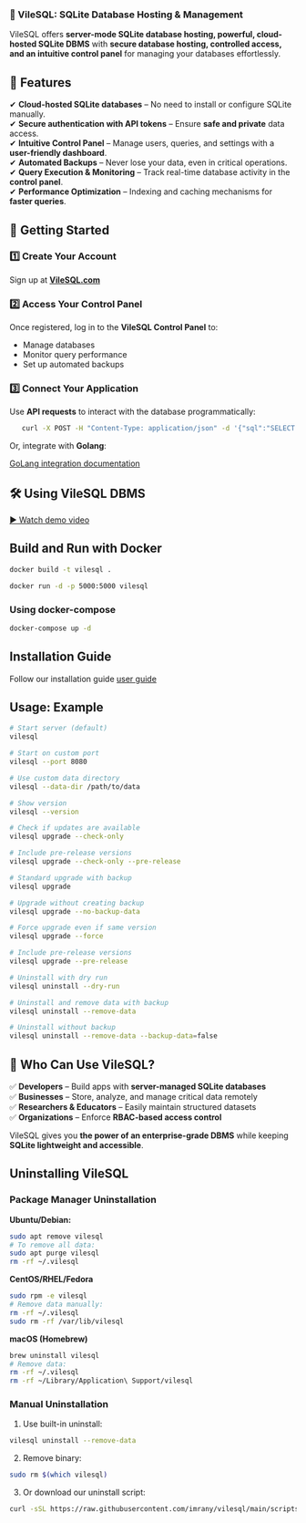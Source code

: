 ### **🚀 VileSQL: SQLite Database Hosting & Management**  
VileSQL offers **server-mode SQLite database hosting, powerful, cloud-hosted SQLite DBMS** with **secure database hosting, controlled access, and an intuitive control panel** for managing your databases effortlessly.

## **📌 Features**
✔ **Cloud-hosted SQLite databases** – No need to install or configure SQLite manually.  
✔ **Secure authentication with API tokens** – Ensure **safe and private** data access.  
✔ **Intuitive Control Panel** – Manage users, queries, and settings with a **user-friendly dashboard**.  
✔ **Automated Backups** – Never lose your data, even in critical operations.  
✔ **Query Execution & Monitoring** – Track real-time database activity in the **control panel**.  
✔ **Performance Optimization** – Indexing and caching mechanisms for **faster queries**.  


## **🔗 Getting Started**
### **1️⃣ Create Your Account**
Sign up at **[VileSQL.com](#)**

### **2️⃣ Access Your Control Panel**
Once registered, log in to the **VileSQL Control Panel** to:
- Manage databases  
- Monitor query performance  
- Set up automated backups  

### **3️⃣ Connect Your Application**
Use **API requests** to interact with the database programmatically:
```bash
   curl -X POST -H "Content-Type: application/json" -d '{"sql":"SELECT * FROM mytable"}'  https://example.com/api/shared/<your-token>/query
```

Or, integrate with **Golang**:

[GoLang integration documentation](./Docs/golang.md)

## **🛠️ Using VileSQL DBMS**
[▶️ Watch demo video](https://drive.google.com/file/d/1pbVJRTb5vDIw6WfXV8jwW--DIHQ7Du4y/view?usp=drive_web)


## **Build and Run with Docker**
```bash
docker build -t vilesql .
```

```bash
docker run -d -p 5000:5000 vilesql
```
### Using docker-compose
```bash
docker-compose up -d
```

## **Installation Guide**
Follow our installation guide [user guide](./Docs/userguide.md)


## **Usage: Example**
```bash
# Start server (default)
vilesql

# Start on custom port
vilesql --port 8080

# Use custom data directory
vilesql --data-dir /path/to/data

# Show version
vilesql --version

# Check if updates are available
vilesql upgrade --check-only

# Include pre-release versions
vilesql upgrade --check-only --pre-release

# Standard upgrade with backup
vilesql upgrade

# Upgrade without creating backup
vilesql upgrade --no-backup-data

# Force upgrade even if same version
vilesql upgrade --force

# Include pre-release versions
vilesql upgrade --pre-release

# Uninstall with dry run
vilesql uninstall --dry-run

# Uninstall and remove data with backup
vilesql uninstall --remove-data

# Uninstall without backup
vilesql uninstall --remove-data --backup-data=false
```

## **🚀 Who Can Use VileSQL?**
✅ **Developers** – Build apps with **server-managed SQLite databases**  
✅ **Businesses** – Store, analyze, and manage critical data remotely  
✅ **Researchers & Educators** – Easily maintain structured datasets  
✅ **Organizations** – Enforce **RBAC-based access control**  

VileSQL gives you **the power of an enterprise-grade DBMS** while keeping **SQLite lightweight and accessible**.  


## Uninstalling VileSQL

### Package Manager Uninstallation

**Ubuntu/Debian:**
```bash
sudo apt remove vilesql
# To remove all data:
sudo apt purge vilesql
rm -rf ~/.vilesql
```

**CentOS/RHEL/Fedora**
```bash
sudo rpm -e vilesql
# Remove data manually:
rm -rf ~/.vilesql
sudo rm -rf /var/lib/vilesql
```

**macOS (Homebrew)**
```bash
brew uninstall vilesql
# Remove data:
rm -rf ~/.vilesql
rm -rf ~/Library/Application\ Support/vilesql
```

### Manual Uninstallation

1. Use built-in uninstall: 
```bash
vilesql uninstall --remove-data
```
2. Remove binary: 
```bash
sudo rm $(which vilesql)
```
3. Or download our uninstall script: 
```bash
curl -sSL https://raw.githubusercontent.com/imrany/vilesql/main/scripts/uninstall.sh | bash
```
